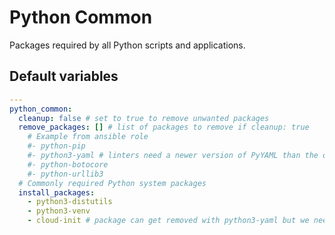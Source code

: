 # Python Common
Packages required by all Python scripts and applications.

<!--TOC-->
<!--ENDTOC-->

<!--ROLEVARS-->
## Default variables
```yaml
---
python_common:
  cleanup: false # set to true to remove unwanted packages
  remove_packages: [] # list of packages to remove if cleanup: true
    # Example from ansible role
    #- python-pip
    #- python3-yaml # linters need a newer version of PyYAML than the one that ships with Debian
    #- python-botocore
    #- python-urllib3
  # Commonly required Python system packages
  install_packages:
    - python3-distutils
    - python3-venv
    - cloud-init # package can get removed with python3-yaml but we need it for auto-scale
```

<!--ENDROLEVARS-->
